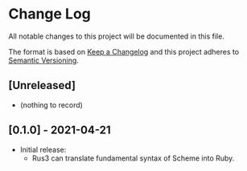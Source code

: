# Change Log
All notable changes to this project will be documented in this file.

The format is based on [Keep a Changelog](https://keepachangelog.com/)
and this project adheres to [Semantic Versioning](https://semver.org/).

## [Unreleased]
- (nothing to record)

## [0.1.0] - 2021-04-21
- Initial release:
  - Rus3 can translate fundamental syntax of Scheme into Ruby.

